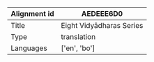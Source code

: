 |Alignment id | AEDEEE6D0
| --- | --- 
|Title | Eight Vidyādharas Series 
|Type | translation
|Languages | ['en', 'bo']
